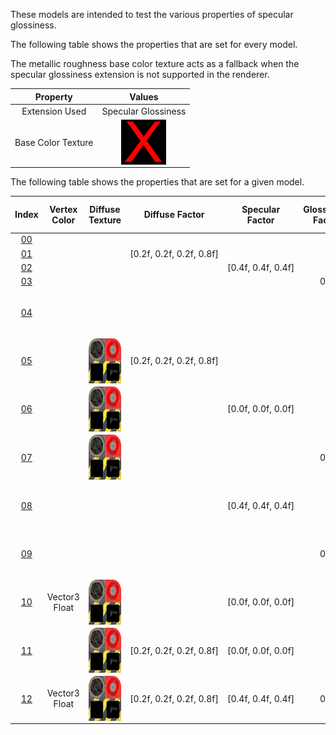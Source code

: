 These models are intended to test the various properties of specular glossiness.  

The following table shows the properties that are set for every model.  

The metallic roughness base color texture acts as a fallback when the specular glossiness extension is not supported in the renderer.  


Property | **Values**
:---: | :---:
Extension Used | Specular Glossiness
Base Color Texture | <img src="Textures/BaseColor_X.png" height="72" width="72" align="middle">

 
The following table shows the properties that are set for a given model.  


Index | Vertex Color | Diffuse Texture | Diffuse Factor | Specular Factor | Glossiness Factor | Specular Glossiness Texture
:---: | :---: | :---: | :---: | :---: | :---: | :---:
[00](Material_SpecularGlossiness_00.gltf) |   |   |   |   |   |  
[01](Material_SpecularGlossiness_01.gltf) |   |   | [0.2f,&nbsp;0.2f,&nbsp;0.2f,&nbsp;0.8f] |   |   |  
[02](Material_SpecularGlossiness_02.gltf) |   |   |   | [0.4f,&nbsp;0.4f,&nbsp;0.4f] |   |  
[03](Material_SpecularGlossiness_03.gltf) |   |   |   |   | 0.3 |  
[04](Material_SpecularGlossiness_04.gltf) |   |   |   |   |   | <img src="Textures/SpecularGlossiness_Plane.png" height="72" width="72" align="middle">
[05](Material_SpecularGlossiness_05.gltf) |   | <img src="Textures/Diffuse_Plane.png" height="72" width="72" align="middle"> | [0.2f,&nbsp;0.2f,&nbsp;0.2f,&nbsp;0.8f] |   |   |  
[06](Material_SpecularGlossiness_06.gltf) |   | <img src="Textures/Diffuse_Plane.png" height="72" width="72" align="middle"> |   | [0.0f,&nbsp;0.0f,&nbsp;0.0f] |   |  
[07](Material_SpecularGlossiness_07.gltf) |   | <img src="Textures/Diffuse_Plane.png" height="72" width="72" align="middle"> |   |   | 0.3 |  
[08](Material_SpecularGlossiness_08.gltf) |   |   |   | [0.4f,&nbsp;0.4f,&nbsp;0.4f] |   | <img src="Textures/SpecularGlossiness_Plane.png" height="72" width="72" align="middle">
[09](Material_SpecularGlossiness_09.gltf) |   |   |   |   | 0.3 | <img src="Textures/SpecularGlossiness_Plane.png" height="72" width="72" align="middle">
[10](Material_SpecularGlossiness_10.gltf) | Vector3 Float | <img src="Textures/Diffuse_Plane.png" height="72" width="72" align="middle"> |   | [0.0f,&nbsp;0.0f,&nbsp;0.0f] |   |  
[11](Material_SpecularGlossiness_11.gltf) |   | <img src="Textures/Diffuse_Plane.png" height="72" width="72" align="middle"> | [0.2f,&nbsp;0.2f,&nbsp;0.2f,&nbsp;0.8f] | [0.0f,&nbsp;0.0f,&nbsp;0.0f] |   |  
[12](Material_SpecularGlossiness_12.gltf) | Vector3 Float | <img src="Textures/Diffuse_Plane.png" height="72" width="72" align="middle"> | [0.2f,&nbsp;0.2f,&nbsp;0.2f,&nbsp;0.8f] | [0.4f,&nbsp;0.4f,&nbsp;0.4f] | 0.3 | <img src="Textures/SpecularGlossiness_Plane.png" height="72" width="72" align="middle">
 
